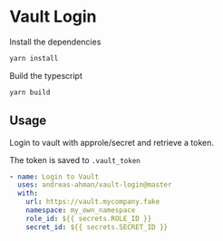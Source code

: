 # Vault Login

Install the dependencies

```bash
yarn install
```

Build the typescript

```bash
yarn build
```

## Usage

Login to vault with approle/secret and retrieve a token.

The token is saved to `.vault_token`

```yaml
- name: Login to Vault
  uses: andreas-ahman/vault-login@master
  with:
    url: https://vault.mycompany.fake
    namespace: my_own_namespace
    role_id: ${{ secrets.ROLE_ID }}
    secret_id: ${{ secrets.SECRET_ID }}
```

